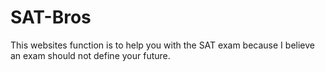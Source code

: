# SAT-Bros
This websites function is to help you with the SAT exam because I believe an exam should not define your future.
